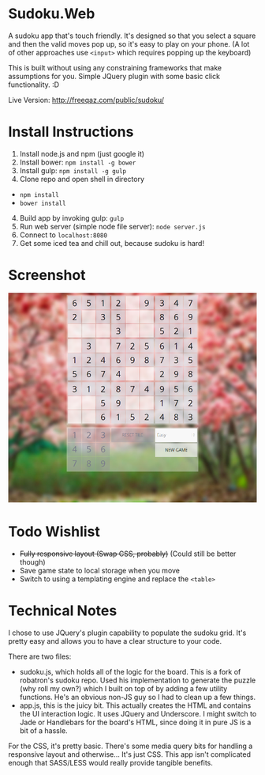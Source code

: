 Sudoku.Web
==========

A sudoku app that's touch friendly. It's designed so that you select a square and then the valid moves pop up, so it's easy to play on your phone. (A lot of other approaches use `<input>` which requires popping up the keyboard)

This is built without using any constraining frameworks that make assumptions for you. Simple JQuery plugin with some basic click functionality. :D

Live Version: http://freeqaz.com/public/sudoku/

Install Instructions
===============

1. Install node.js and npm (just google it)
2. Install bower: `npm install -g bower`
2. Install gulp: `npm install -g gulp`
3. Clone repo and open shell in directory
  * `npm install`
  * `bower install`
4. Build app by invoking gulp: `gulp`
5. Run web server (simple node file server): `node server.js`
6. Connect to `localhost:8080`
7. Get some iced tea and chill out, because sudoku is hard!

Screenshot
==========
![Alt text](/sudokuscreenshot.png?raw=true "Screenshot")

Todo Wishlist
===============
* ~~Fully responsive layout (Swap CSS, probably)~~ (Could still be better though)
* Save game state to local storage when you move
* Switch to using a templating engine and replace the `<table>`

Technical Notes
===============
I chose to use JQuery's plugin capability to populate the sudoku grid. It's pretty easy and allows you to have a clear structure to your code.

There are two files:

* sudoku.js, which holds all of the logic for the board. This is a fork of robatron's sudoku repo. Used his implementation to generate the puzzle (why roll my own?) which I built on top of by adding a few utility functions. He's an obvious non-JS guy so I had to clean up a few things.
* app.js, this is the juicy bit. This actually creates the HTML and contains the UI interaction logic. It uses JQuery and Underscore. I might switch to Jade or Handlebars for the board's HTML, since doing it in pure JS is a bit of a hassle.

For the CSS, it's pretty basic. There's some media query bits for handling a responsive layout and otherwise... It's just CSS. This app isn't complicated enough that SASS/LESS would really provide tangible benefits.
